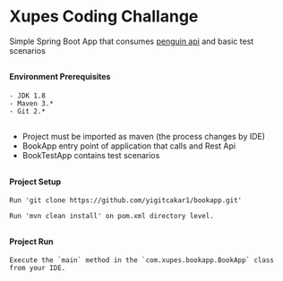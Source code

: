 # Xupes Coding Challange

Simple Spring Boot App that consumes [penguin api](http://www.penguinrandomhouse.biz/webservices/rest/) and basic test scenarios
##
#### Environment Prerequisites 
    - JDK 1.8
    - Maven 3.*
    - Git 2.*
##
- Project must be imported as maven (the process changes by IDE)
- BookApp entry point of application that calls and Rest Api
- BookTestApp contains test scenarios


## 
#### Project Setup

    Run 'git clone https://github.com/yigitcakar1/bookapp.git'

    Run 'mvn clean install' on pom.xml directory level.

## 
#### Project Run

    Execute the `main` method in the `com.xupes.bookapp.BookApp` class from your IDE.